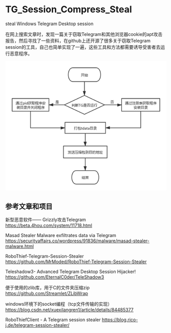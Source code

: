 # TG_Session_Compress_Steal
steal Windows Telegram Desktop session

在网上搜索文章时，发现一篇关于窃取Telegram和其他浏览器cookie的apt攻击报告，然后寻找了一些资料，在github上还开源了很多关于窃取Telegram session的工具，自己也简单实现了一遍，这些工具和方法都需要诱导受害者去运行恶意程序。

![1](https://raw.githubusercontent.com/A2kaid/TG_Session_Compress_Steal/master/view.png)

## 参考文章和项目

新型恶意软件—— Grizzly攻击Telegram
https://beta.4hou.com/system/11718.html

Masad Stealer Malware exfiltrates data via Telegram 
https://securityaffairs.co/wordpress/91836/malware/masad-stealer-malware.html

RoboThief-Telegram-Session-Stealer
https://github.com/MrModed/RoboThief-Telegram-Session-Stealer

Teleshadow3- Advanced Telegram Desktop Session Hijacker!
https://github.com/EternalC0der/TeleShadow3

便于使用的zlib库，用于C的文件夹压缩zip
https://github.com/Streamlet/ZLibWrap

windows环境下的socket编程（tcp文件传输的实现）
https://blog.csdn.net/xuexilangren1/article/details/84485377

RoboThiefClient - A Telegram session stealer
https://blog.rico-j.de/telegram-session-stealer/

